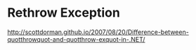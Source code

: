 # Rethrow Exception

http://scottdorman.github.io/2007/08/20/Difference-between-quotthrowquot-and-quotthrow-exquot-in-.NET/